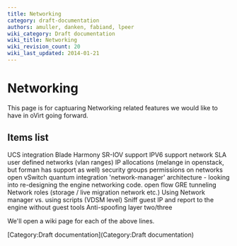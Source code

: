 ```yaml
---
title: Networking
category: draft-documentation
authors: amuller, danken, fabiand, lpeer
wiki_category: Draft documentation
wiki_title: Networking
wiki_revision_count: 20
wiki_last_updated: 2014-01-21
---
```


# Networking

This page is for captuaring Networking related features we would like to have in oVirt going forward.

## Items list

UCS integration
Blade Harmony
SR-IOV support
IPV6 support
network SLA
user defined networks (vlan ranges)
IP allocations (melange in openstack, but forman has support as well)
security groups
permissions on networks
open vSwitch
quantum integration
'network-manager' architecture - looking into re-designing the engine networking code.
open flow
GRE tunneling
Network roles (storage / live migration network etc.)
Using Network manager vs. using scripts (VDSM level)
Sniff guest IP and report to the engine without guest tools
Anti-spoofing layer two/three

We'll open a wiki page for each of the above lines.

[Category:Draft documentation](Category:Draft documentation)
